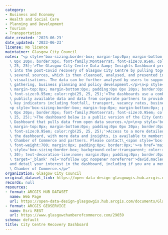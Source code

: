 ```yaml
---
category:
- Business and Economy
- Health and Social Care
- Planning and Development
- Tourism
- Transportation
date_created: '2023-06-23'
date_updated: '2023-06-23'
license: No licence
maintainer: Glasgow City Council
notes: "<p style='box-sizing:border-box; margin-top:0px; margin-bottom:0px; padding:0px\
  \ 0px 20px; border:0px; font-family:Montserrat; font-size:0.95em; color:rgb(25,\
  \ 25, 25);'>The Glasgow City Centre Data &amp; Insights Dashboard provides insight\
  \ into the post-Covid recovery of Glasgow City Centre by pulling together data from\
  \ several sources, which is then cleansed, analysed, and presented in the dashboard\
  \ visualisations. The data can be further analysed by users to support intelligence\
  \ gathering, business planning and policy development.</p>\n<p style='box-sizing:border-box;\
  \ margin-top:0px; margin-bottom:0px; padding:0px 0px 20px; border:0px; font-family:Montserrat;\
  \ font-size:0.95em; color:rgb(25, 25, 25);'>The dashboards use a combination of\
  \ publicly available data and data from corporate partners to provide insight on\
  \ key indicators including footfall, transport, vacancy rates, business and tourism.</p>\n\
  <p style='box-sizing:border-box; margin-top:0px; margin-bottom:0px; padding:0px\
  \ 0px 20px; border:0px; font-family:Montserrat; font-size:0.95em; color:rgb(25,\
  \ 25, 25);'>The dashboard below is a public version of the City Centre Recovery\
  \ Dashboard that pulls data from open data sources.</p>\n<p style='box-sizing:border-box;\
  \ margin-top:0px; margin-bottom:0px; padding:0px 0px 20px; border:0px; font-family:Montserrat;\
  \ font-size:0.95em; color:rgb(25, 25, 25);'>Access to a more detailed version of\
  \ the dashboard, with more data and insights, is available to members of Glasgow\
  \ Chamber of Commerce and partners. Please contact\_<span style='box-sizing:border-box;\
  \ font-weight:700; margin:0px; padding:0px; border:0px;'><a href='mailto:david.macleod@dramcommunications.com'\
  \ style='box-sizing:border-box; background-color:transparent; color:rgb(227, 111,\
  \ 30); text-decoration-line:none; margin:0px; padding:0px; border:0px; font-weight:500;'\
  \ target='_blank' rel='nofollow ugc noopener noreferrer'>david.macleod@dramcommunications.com</a></span>\_\
  and detail your interest in the dashboard, including if you are a member of Glasgow\
  \ Chamber of Commerce.</p>"
organization: Glasgow City Council
original_dataset_link: https://open-data-design-glasgowgis.hub.arcgis.com/documents/GlasgowGIS::city-centre-recovery-dashboard
records: null
resources:
- format: ARCGIS HUB DATASET
  name: Web Page
  url: https://open-data-design-glasgowgis.hub.arcgis.com/documents/GlasgowGIS::city-centre-recovery-dashboard
- format: ARCGIS GEOSERVICE
  name: Esri REST
  url: https://www.glasgowchamberofcommerce.com/29659
schema: default
title: City Centre Recovery Dashboard
---
```

